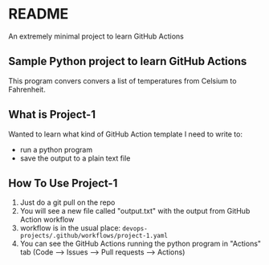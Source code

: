 # README

An extremely minimal project to learn GitHub Actions 


## Sample Python project to learn GitHub Actions

This program convers convers a list of temperatures from Celsium to Fahrenheit. 


## What is Project-1
Wanted to learn what kind of GitHub Action template I need to write to:
- run a python program 
- save the output to a plain text file


## How To Use Project-1
1. Just do a git pull on the repo
2. You will see a new file called "output.txt" with the output from GitHub Action workflow
3. workflow is in the usual place: `devops-projects/.github/workflows/project-1.yaml`
4. You can see the GitHub Actions running the python program in "Actions" tab (Code --> Issues --> Pull requests --> Actions) 



